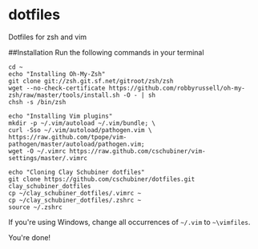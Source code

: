 dotfiles
========

Dotfiles for zsh and vim

##Installation
Run the following commands in your terminal

    cd ~
    echo "Installing Oh-My-Zsh"
    git clone git://zsh.git.sf.net/gitroot/zsh/zsh
    wget --no-check-certificate https://github.com/robbyrussell/oh-my-zsh/raw/master/tools/install.sh -O - | sh
    chsh -s /bin/zsh
    
    echo "Installing Vim plugins"
    mkdir -p ~/.vim/autoload ~/.vim/bundle; \
    curl -Sso ~/.vim/autoload/pathogen.vim \
    https://raw.github.com/tpope/vim-pathogen/master/autoload/pathogen.vim;
    wget -O ~/.vimrc https://raw.github.com/cschubiner/vim-settings/master/.vimrc
    
    echo "Cloning Clay Schubiner dotfiles"
    git clone https://github.com/cschubiner/dotfiles.git clay_schubiner_dotfiles
    cp ~/clay_schubiner_dotfiles/.vimrc ~
    cp ~/clay_schubiner_dotfiles/.zshrc ~
    source ~/.zshrc


If you're using Windows, change all occurrences of `~/.vim` to `~\vimfiles`.

You're done!

